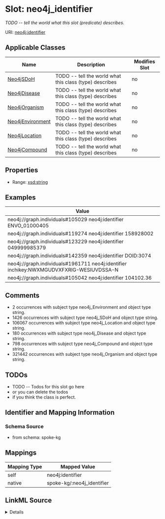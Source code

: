 

# Slot: neo4j_identifier


_TODO -- tell the world what this slot (predicate) describes._





URI: [neo4j:identifier](neo4j://graph.schema#identifier)



<!-- no inheritance hierarchy -->





## Applicable Classes

| Name | Description | Modifies Slot |
| --- | --- | --- |
| [Neo4jSDoH](../classes/Neo4jSDoH.md) | TODO -- tell the world what this class (type) describes |  no  |
| [Neo4jDisease](../classes/Neo4jDisease.md) | TODO -- tell the world what this class (type) describes |  no  |
| [Neo4jOrganism](../classes/Neo4jOrganism.md) | TODO -- tell the world what this class (type) describes |  no  |
| [Neo4jEnvironment](../classes/Neo4jEnvironment.md) | TODO -- tell the world what this class (type) describes |  no  |
| [Neo4jLocation](../classes/Neo4jLocation.md) | TODO -- tell the world what this class (type) describes |  no  |
| [Neo4jCompound](../classes/Neo4jCompound.md) | TODO -- tell the world what this class (type) describes |  no  |







## Properties

* Range: [xsd:string](http://www.w3.org/2001/XMLSchema#string)






## Examples

| Value |
| --- |
| neo4j://graph.individuals#105029 neo4j:identifier ENVO_01000405 |
| neo4j://graph.individuals#119274 neo4j:identifier 158928002 |
| neo4j://graph.individuals#123229 neo4j:identifier 049999985379 |
| neo4j://graph.individuals#142359 neo4j:identifier DOID:3074 |
| neo4j://graph.individuals#1961711 neo4j:identifier inchikey:NWXMGUDVXFXRIG-WESIUVDSSA-N |
| neo4j://graph.individuals#105042 neo4j:identifier 104102.36 |

## Comments

* 2 occurrences with subject type neo4j_Environment and object type string.
* 1426 occurrences with subject type neo4j_SDoH and object type string.
* 106067 occurrences with subject type neo4j_Location and object type string.
* 180 occurrences with subject type neo4j_Disease and object type string.
* 798 occurrences with subject type neo4j_Compound and object type string.
* 321442 occurrences with subject type neo4j_Organism and object type string.

## TODOs

* TODO -- Todos for this slot go here
* or you can delete the todos
* if you think the class is perfect.

## Identifier and Mapping Information







### Schema Source


* from schema: spoke-kg




## Mappings

| Mapping Type | Mapped Value |
| ---  | ---  |
| self | neo4j:identifier |
| native | spoke-kg/:neo4j_identifier |




## LinkML Source

<details>
```yaml
name: neo4j_identifier
description: TODO -- tell the world what this slot (predicate) describes.
todos:
- TODO -- Todos for this slot go here
- or you can delete the todos
- if you think the class is perfect.
comments:
- 2 occurrences with subject type neo4j_Environment and object type string.
- 1426 occurrences with subject type neo4j_SDoH and object type string.
- 106067 occurrences with subject type neo4j_Location and object type string.
- 180 occurrences with subject type neo4j_Disease and object type string.
- 798 occurrences with subject type neo4j_Compound and object type string.
- 321442 occurrences with subject type neo4j_Organism and object type string.
examples:
- value: neo4j://graph.individuals#105029 neo4j:identifier ENVO_01000405
- value: neo4j://graph.individuals#119274 neo4j:identifier 158928002
- value: neo4j://graph.individuals#123229 neo4j:identifier 049999985379
- value: neo4j://graph.individuals#142359 neo4j:identifier DOID:3074
- value: neo4j://graph.individuals#1961711 neo4j:identifier inchikey:NWXMGUDVXFXRIG-WESIUVDSSA-N
- value: neo4j://graph.individuals#105042 neo4j:identifier 104102.36
from_schema: spoke-kg
rank: 1000
slot_uri: neo4j:identifier
alias: neo4j_identifier
domain_of:
- neo4j_Compound
- neo4j_Disease
- neo4j_Environment
- neo4j_Location
- neo4j_Organism
- neo4j_SDoH
range: string

```
</details>